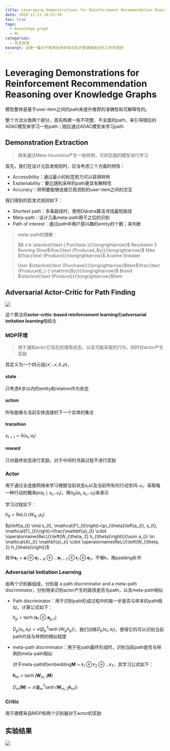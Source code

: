 ```yaml
---
title: Leveraging Demonstrations for Reinforcement Recommendation Reasoning over Knowledge Graphs论文阅读
date: 2020-11-23 18:53:36
toc: true
tags:
  - knowledge graph
  - RL
categories:
  - 论文阅读
excerpt: 这是一篇对于推荐系统领域与知识图谱相结合的工作的调研
---
```


# Leveraging Demonstrations for Reinforcement Recommendation Reasoning over Knowledge Graphs 

模型整体是基于user-item之间的path来提升推荐的准确性和可解释性的。

整个方法分类两个部分，首先构建一些不完整、不全面的path，来引导随后的ADAC模型来学习一些path；随后通过ADAC模型来学习path

## Demonstration Extraction

>   用来通过Meta-heuristics产生一些样例，可供后面的模型进行学习

首先，我们在设计元启发规则时，应当考虑三个方面的特性：

-   Accessibility：通过最小的标签努力可以获得样例
-   Explainability：要比随机采样的path更具有解释性
-   Accuracy：样例要能够连接已观测到的user-item之间的交互

我们得到的启发式规则如下：

-   Shortest path：多条路径时，使用Dijkstra算法寻找最短路径
-   Meta-path：设计几条meta-path用于之后的识别
-   Path of interest：通过path中用户感兴趣的entity的个数；来判断

>   meta-path的理解：
>
>   $B o b \stackrel{\text { Purchase }}{\longrightarrow}$ Revolution 5 Running Shoe$\frac{\text {Produced_By}}{\longrightarrow}$ Nike $\frac{\text {Produce}}{\longrightarrow}$ Acalme Sneaker
>
>   User $\stackrel{\text {Purchase}}{\longrightarrow}$Item$\frac{\text {Produced}_{-} \mathrm{By}}{\longrightarrow}$ Brand $\stackrel{\text {Produce}}{\longrightarrow}$Item

## Adversarial Actor-Critic for Path Finding 

![](https://gitblog-1302688916.cos.ap-beijing.myqcloud.com/cs224n/202011/23/190506-333537.png)

这个算法将**actor-critic-based reinforcement learning**和**adversarial imitation learning**相结合

### MDP环境

>   用于通知actor它现在的搜索状态，以及可能采取的行为，同时对actor产生奖励

其定义为一个四元组$(\mathcal{S}, \mathcal{A}, \delta, \rho)$，

#### state

只考虑K步以内的entity和relation作为状态

#### action

所有能够与当前实体连接的下一个实体的集合

#### transition

$s_{t+1}=\delta\left(s_{t}, a_{t}\right)$

#### reward

只对最终状态进行奖励，对于中间的寻路过程不进行奖励



### Actor

用于通过全连接网络来学习根据当前状态$s_{t}$以及当前所有的行动空间$\mathcal{A}_{t}$，采取每一种行动的概率$p\left(a_{t} \mid s_{t}, \mathcal{A}_{t}\right)$，用$\pi_{\theta}\left(a_{t}, s_{t}, \mathcal{A}_{t}\right)$来表示

学习过程如下：

$h_{\theta}=\operatorname{ReLU}\left(W_{\theta, 1} s_{t}\right)$

$p\left(a_{t} \mid s_{t}, \mathcal{F}_{t}\right)=\pi_{\theta}\left(a_{t}, s_{t}, \mathcal{F}_{t}\right)=\frac{\mathbf{a}_{t} \cdot \operatorname{ReLU}\left(W_{\theta, 2} h_{\theta}\right)}{\sum a_{i} \in \mathcal{A}_{t} \mathbf{a}_{i} \cdot \operatorname{ReLU}\left(W_{\theta, 2} h_{\theta}\right)}$

其中$\mathbf{s}_{t}=\mathbf{u} \oplus \mathbf{e}_{t-K} \oplus \ldots \mathbf{e}_{t-1} \oplus \mathbf{r}_{t} \oplus \mathbf{e}_{t}$，不够k，用padding补齐



### Adversarial Imitation Learning

由两个识别器组成，分别是 a path discriminator and a meta-path discriminator，分别用来识别actor产生的路径是否与path，以及meta-path相似

-   Path discriminator：用于识别path形成过程中的每一步是否与样本的path相似，计算公式如下：

    $h_{p}=\tanh \left(\mathbf{s}_{t} \oplus \mathbf{a}_{p, t}\right)$

    $D_{p}\left(s_{t}, a_{t}\right)=\sigma\left(\beta_{p}^{T} \tanh \left(W_{p} h_{p}\right)\right)$，我们训练$D_{p}\left(s_{t}, a_{t}\right)$，使得它的可以识别当前path片段与样例的相似程度

-   meta-path discriminator：用于在path最终形成时，识别当前path是否与样例的meta-path相似

    对于meta-path的embedding$\mathbf{M}=\mathbf{r}_{1} \oplus \mathbf{r}_{2} \oplus \ldots \mathbf{r}_{T}$，其学习公式如下：

    $\boldsymbol{h}_{m}=\tanh \left(\boldsymbol{W}_{m, 1} \mathbf{M}\right)$

    $D_{m}(\mathbf{M})=\sigma\left(\boldsymbol{\beta}_{m}^{T} \tanh \left(\boldsymbol{W}_{m, 2} \boldsymbol{h}_{m}\right)\right)$



### Critic

用于建模来自MDP和两个识别器对于actor的奖励



## 实验结果

![](https://gitblog-1302688916.cos.ap-beijing.myqcloud.com/cs224n/202011/23/203313-202458.png)